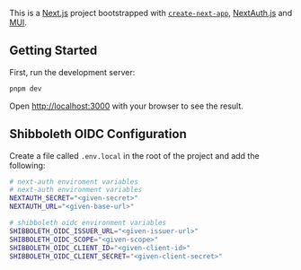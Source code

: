This is a [Next.js](https://nextjs.org/) project bootstrapped with [`create-next-app`](https://github.com/vercel/next.js/tree/canary/packages/create-next-app), [NextAuth.js](https://next-auth.js.org/) and [MUI](https://mui.com/).

## Getting Started

First, run the development server:

```bash
pnpm dev
```

Open [http://localhost:3000](http://localhost:3000) with your browser to see the result.

## Shibboleth OIDC Configuration

Create a file called `.env.local` in the root of the project and add the following:

```bash
# next-auth enviroment variables
# next-auth environment variables
NEXTAUTH_SECRET="<given-secret>"
NEXTAUTH_URL="<given-base-url>"

# shibboleth oidc environment variables
SHIBBOLETH_OIDC_ISSUER_URL="<given-issuer-url>"
SHIBBOLETH_OIDC_SCOPE="<given-scope>"
SHIBBOLETH_OIDC_CLIENT_ID="<given-client-id>"
SHIBBOLETH_OIDC_CLIENT_SECRET="<given-client-secret>"
```
